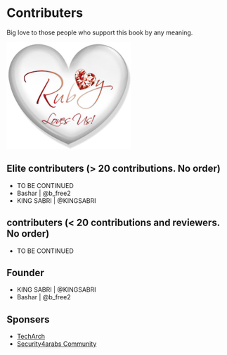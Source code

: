 # Contributers

Big love to those people who support this book by any meaning.

![](../images/others/Ruby_Loves_Us.jpg)

## Elite contributers (> 20 contributions. No order)
* TO BE CONTINUED
* Bashar | @b_free2
* KING SABRI | @KINGSABRI

## contributers (< 20 contributions and reviewers. No order)
* TO BE CONTINUED

## Founder
* KING SABRI | @KINGSABRI
* Bashar | @b_free2

## Sponsers
* [TechArch](http://techarch.com.sa)
* [Security4arabs Community](http://www.security4arabs.com/)
